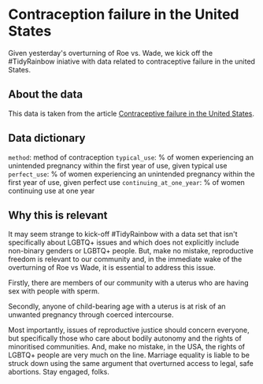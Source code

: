 # Contraception failure in the United States

Given yesterday's overturning of Roe vs. Wade, we kick off the #TidyRainbow iniative with data related to contraceptive failure in the united States.

## About the data

This data is taken from the article [Contraceptive failure in the United States](https://www.ncbi.nlm.nih.gov/pmc/articles/PMC3638209/).

## Data dictionary

`method`: method of contraception
`typical_use`: % of women experiencing an unintended pregnancy within the first year of use, given typical use
`perfect_use`: % of women experiencing an unintended pregnancy within the first year of use, given perfect use
`continuing_at_one_year`: % of women continuing use at one year

## Why this is relevant

It may seem strange to kick-off #TidyRainbow with a data set that isn't specifically about LGBTQ+ issues and which does not explicitly include non-binary genders or LGBTQ+ people. But, make no mistake, reproductive freedom is relevant to our community and, in the immediate wake of the overturning of Roe vs Wade, it is essential to address this issue.

Firstly, there are members of our community with a uterus who are having sex with people with sperm. 

Secondly, anyone of child-bearing age with a uterus is at risk of an unwanted pregnancy through coerced intercourse.

Most importantly, issues of reproductive justice should concern everyone, but specifically those who care about bodily autonomy and the rights of minoritised communities. And, make no mistake, in the USA, the rights of LGBTQ+ people are very much on the line. Marriage equality is liable to be struck down using the same argument that overturned access to legal, safe abortions. Stay engaged, folks.
